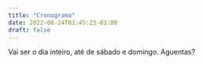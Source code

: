 ```yaml
---
title: "Cronograma"
date: 2022-08-24T01:45:23-03:00
draft: false
---
```


Vai ser o dia inteiro, até de sábado e domingo. Aguentas?